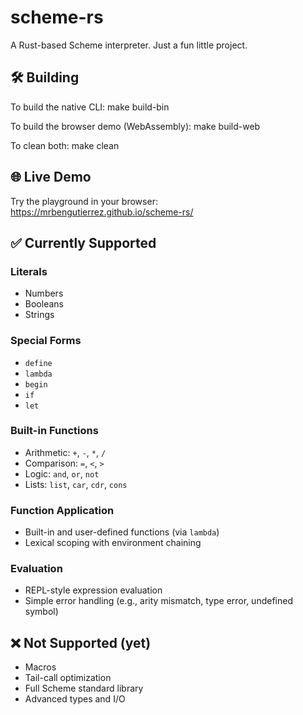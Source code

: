 # scheme-rs

A Rust-based Scheme interpreter. Just a fun little project.

## 🛠 Building

To build the native CLI:
make build-bin

To build the browser demo (WebAssembly):
make build-web

To clean both:
make clean

## 🌐 Live Demo

Try the playground in your browser:  
https://mrbengutierrez.github.io/scheme-rs/


## ✅ Currently Supported

### Literals
- Numbers
- Booleans
- Strings

### Special Forms
- `define`
- `lambda`
- `begin`
- `if`
- `let`

### Built-in Functions
- Arithmetic: `+`, `-`, `*`, `/`
- Comparison: `=`, `<`, `>`
- Logic: `and`, `or`, `not`
- Lists: `list`, `car`, `cdr`, `cons`

### Function Application
- Built-in and user-defined functions (via `lambda`)
- Lexical scoping with environment chaining

### Evaluation
- REPL-style expression evaluation
- Simple error handling (e.g., arity mismatch, type error, undefined symbol)

## ❌ Not Supported (yet)
- Macros
- Tail-call optimization
- Full Scheme standard library
- Advanced types and I/O